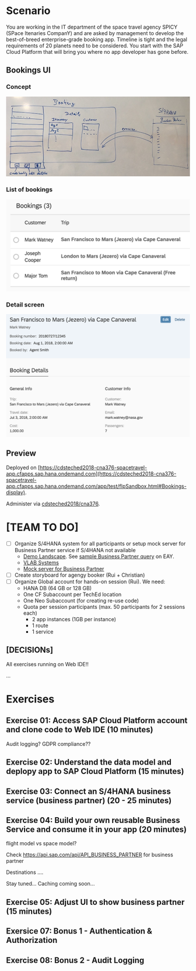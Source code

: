 # Scenario
You are working in the IT department of the space travel agency SPICY (SPace Itenaries CompanY) and are asked by management to develop the best-of-breed enterprise-grade booking app.
Timeline is tight and the legal requirements of 20 planets need to be considered.  You start with the SAP Cloud Platform that will bring you where no app developer has gone before.

## Bookings UI
### Concept
![Conceptual UI](pictures/scenarioUI.jpg)
### List of bookings
![Bookings UI](pictures/BookingsUI.png)
### Detail screen
![Booking UI](pictures/BookingUI.png)

## Preview
Deployed on [https://cdsteched2018-cna376-spacetravel-app.cfapps.sap.hana.ondemand.com](https://cdsteched2018-cna376-spacetravel-app.cfapps.sap.hana.ondemand.com/app/test/flpSandbox.html#Bookings-display).

Administer via [cdsteched2018/cna376](https://account.int.sap.hana.ondemand.com/cockpit#/globalaccount/6a8e3c4e-77ea-482c-b37b-4ce687a8bfe0/subaccount/c64e888a-20be-4bec-a15e-58e81ab4e857/org/4ac89a3b-e56e-4c48-81e1-e6d6008d0751/space/68c15de5-b940-48f3-819e-3f1d89e58ac2/).

# [TEAM TO DO]

- [ ] Organize S/4HANA system for all participants or setup mock server for Business Partner service if S/4HANA not available
	- [Demo Landscape](https://jam4.sapjam.com/groups/UyIlwc82Pn5KAvJSamK7CW/overview_page/jKX5WXNdMMqSphsl5RFOFN).  See [sample Business Partner query](https://my300448.s4hana.ondemand.com/sap/opu/odata/sap/API_BUSINESS_PARTNER/A_BusinessPartner?$top=10) on EAY.
	- [VLAB Systems](https://wiki.wdf.sap.corp/wiki/display/S4CDPublic/Access+to+VLAB+systems)
	- [Mock server for Business Partner](https://github.com/SAP/cloud-s4-sdk-book/tree/mock-server)
- [ ] Create storyboard for agengy booker (Rui + Christian)
- [ ] Organize Global account for hands-on session (Rui). We need:
	- HANA DB (64 GB or 128 GB)
	- One CF Subaccount per TechEd location
	- One Neo Subaccount (for creating re-use code)
	- Quota per session participants (max. 50 participants for 2 sessions each)
  		- 2 app instances (1GB per instance)
  		- 1 route
  		- 1 service
## [DECISIONs]
All exercises running on Web IDE!!

...

# Exercises

## Exercise 01: Access SAP Cloud Platform account and clone code to Web IDE (10 minutes)
Audit logging? GDPR compliance??

## Exercise 02: Understand the data model and deplopy app to SAP Cloud Platform (15 minutes)

## Exercise 03: Connect an S/4HANA business service (business partner) (20 - 25 minutes)


## Exercise 04: Build your own reusable Business Service and consume it in your app (20 minutes)
flight model vs space model?


Check https://api.sap.com/api/API_BUSINESS_PARTNER for business partner

Destinations ....

Stay tuned... Caching coming soon...

## Exercise 05: Adjust UI to show business partner (15 minutes)

## Exersice 07: Bonus 1 - Authentication & Authorization

## Exercise 08: Bonus 2 - Audit Logging
